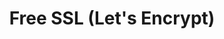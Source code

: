 ---
layout: post
title: Free SSL (Let's Encrypt)
categories: [support,ssl]
categories_title: SSL Certificate & TLS
---